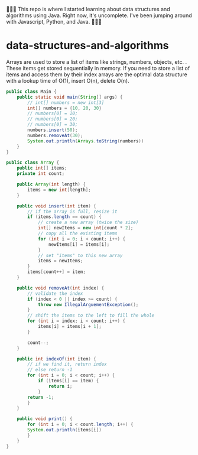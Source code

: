 🚀🚀🚀 This repo is where I started learning about data structures and algorithms using Java. Right now, it's uncomplete. I've been jumping around with Javascript, Python, and Java. 🚀🚀🚀

# data-structures-and-algorithms

Arrays are used to store a list of items like strings, numbers, objects, etc. .
These items get stored sequentially in memory. If you need to store a list of items and access them
by their index arrays are the optimal data structure with a lookup time of O(1), insert O(n), delete O(n).

```java
public class Main {
    public static void main(String[] args) {
        // int[] numbers = new int[3]
        int[] numbers = {10, 20, 30}
        // numbers[0] = 10;
        // numbers[0] = 20;
        // numbers[0] = 30;
        numbers.insert(50);
        numbers.removeAt(30);
        System.out.println(Arrays.toString(numbers))
    }
}
```

```java
public class Array {
    public int[] items;
    private int count;

    public Array(int length) {
        items = new int[length];
    }

    public void insert(int item) {
        // if the array is full, resize it
        if (items.length == count) {
            // create a new array (twice the size)
            int[] newItems = new int[count * 2];
            // copy all the existing items
            for (int i = 0; i < count; i++) {
                newItems[i] = items[i];
            }
            // set "items" to this new array
            items = newItems;
        }
        items[count++] = item;
    }

    public void removeAt(int index) {
        // validate the index
        if (index < 0 || index >= count) {
            throw new IllegalArguementException();
        }
        // shift the items to the left to fill the whole
        for (int i = index; i < count; i++) {
            items[i] = items[i + 1];
        }

        count--;
    }

    public int indexOf(int item) {
        // if we find it, return index
        // else return -1
        for (int i = 0; i < count; i++) {
            if (items[i] == item) {
                return i;
            }
        return -1;
        }
    }

    public void print() {
        for (int i = 0; i < count.length; i++) {
        System.out.println(items[i])
        }
    }
}
```
